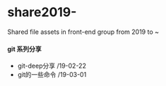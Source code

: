 # share2019-
Shared file assets in front-end group from 2019 to ~

#### git 系列分享
- git-deep分享 /19-02-22
- git的一些命令 /19-03-01